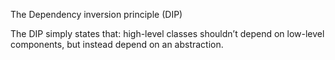 The Dependency inversion principle (DIP)

The DIP simply states that:
high-level classes shouldn’t depend on low-level components, but instead depend on an abstraction.
